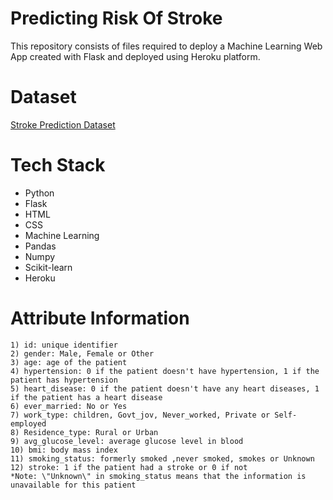 # Predicting Risk Of Stroke
This repository consists of files required to deploy a Machine Learning Web App created with Flask and deployed using Heroku platform.

# Dataset

[Stroke Prediction Dataset](https://www.kaggle.com/fedesoriano/stroke-prediction-dataset)

# Tech Stack

- Python
- Flask
- HTML
- CSS
- Machine Learning
- Pandas
- Numpy
- Scikit-learn
- Heroku

 # Attribute Information
    1) id: unique identifier
    2) gender: Male, Female or Other
    3) age: age of the patient
    4) hypertension: 0 if the patient doesn't have hypertension, 1 if the patient has hypertension
    5) heart_disease: 0 if the patient doesn't have any heart diseases, 1 if the patient has a heart disease
    6) ever_married: No or Yes
    7) work_type: children, Govt_jov, Never_worked, Private or Self-employed
    8) Residence_type: Rural or Urban
    9) avg_glucose_level: average glucose level in blood
    10) bmi: body mass index
    11) smoking_status: formerly smoked ,never smoked, smokes or Unknown
    12) stroke: 1 if the patient had a stroke or 0 if not
    *Note: \"Unknown\" in smoking_status means that the information is unavailable for this patient
